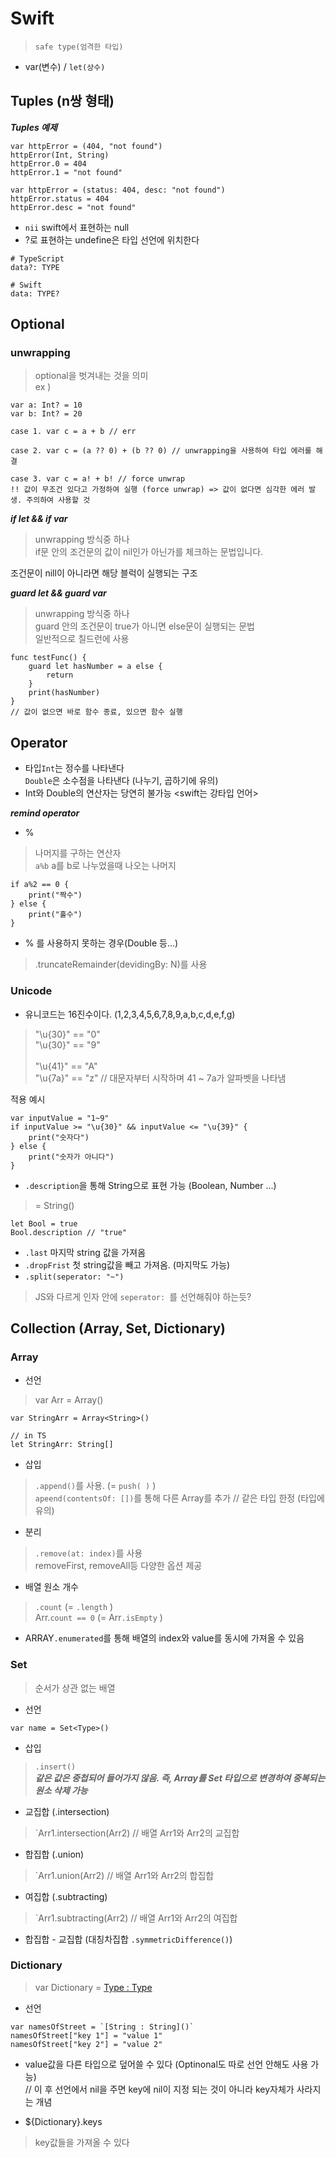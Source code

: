 # Swift

> `safe type(엄격한 타입)`

- var(변수) / `let(상수)`

## Tuples (n쌍 형태)

**_Tuples 예제_**

```
var httpError = (404, "not found")
httpError(Int, String)
httpError.0 = 404
httpError.1 = "not found"
```

```
var httpError = (status: 404, desc: "not found")
httpError.status = 404
httpError.desc = "not found"
```

- `nii` swift에서 표현하는 null
- ?로 표현하는 undefine은 타입 선언에 위치한다
```
# TypeScript
data?: TYPE

# Swift
data: TYPE?
```

## Optional

### unwrapping
> optional을 벗겨내는 것을 의미
<br>ex )
```
var a: Int? = 10
var b: Int? = 20

case 1. var c = a + b // err

case 2. var c = (a ?? 0) + (b ?? 0) // unwrapping을 사용하여 타입 에러를 해결

case 3. var c = a! + b! // force unwrap
!! 값이 무조건 있다고 가정하여 실행 (force unwrap) => 값이 없다면 심각한 에러 발생. 주의하여 사용할 것
```
***if let && if var***
> unwrapping 방식중 하나
><br>if문 안의 조건문의 값이 nil인가 아닌가를 체크하는 문법입니다.

조건문이 nill이 아니라면 해당 블럭이 실행되는 구조

***guard let && guard var***
> unwrapping 방식중 하나
><br>guard 안의 조건문이 true가 아니면 else문이 실행되는 문법
><br>일반적으로 칠드런에 사용
```
func testFunc() {
    guard let hasNumber = a else {
        return
    }
    print(hasNumber)
}
// 값이 없으면 바로 함수 종료, 있으면 함수 실행
```

## Operator

- 타입`Int`는 정수를 나타낸다<br>`Double`은 소수점을 나타낸다 (나누기, 곱하기에 유의)
- Int와 Double의 연산자는 당연히 불가능 <swift는 강타입 언어>


***remind operator***

- %
> 나머지를 구하는 연산자<br> `a%b` a를 b로 나누었을때 나오는 나머지

```
if a%2 == 0 {
    print("짝수")
} else {
    print("홀수")
}
```

- % 를 사용하지 못하는 경우(Double 등...)
> .truncateRemainder(devidingBy: N)를 사용

### Unicode
- 유니코드는 16진수이다. (1,2,3,4,5,6,7,8,9,a,b,c,d,e,f,g)
> "\u{30}" == "0"<br>"\u{30}" == "9"<br><br>"\u{41}" == "A"<br>"\u{7a}" == "z" // 대문자부터 시작하며 41 ~ 7a가 알파벳을 나타냄

적용 예시
```
var inputValue = "1~9"
if inputValue >= "\u{30}" && inputValue <= "\u{39}" {
    print("숫자다")
} else {
    print("숫자가 아니다")
}
```

- `.description`을 통해 String으로 표현 가능 (Boolean, Number ...)
> = String()

```
let Bool = true
Bool.description // "true"
```

- `.last` 마지막 string 값을 가져옴
- `.dropFrist` 첫 string값을 빼고 가져옴. (마지막도 가능)
- `.split(seperator: "~")`
> JS와 다르게 인자 안에 `seperator: `를 선언해줘야 하는듯?

## Collection (Array, Set, Dictionary)

### Array
- 선언
> var Arr = Array<Type>()
```
var StringArr = Array<String>()

// in TS
let StringArr: String[]
```
- 삽입
> `.append()`를 사용. (= `push( )` )<br>`apeend(contentsOf: [])`를 통해 다른 Array를 추가 // 같은 타입 한정 (타입에 유의)

- 분리
> `.remove(at: index)`를 사용<br>removeFirst, removeAll등 다양한 옵션 제공

- 배열 원소 개수
> `.count` (= `.length` )<br>
Arr.`count == 0` (= Arr`.isEmpty` )

- ARRAY`.enumerated`를 통해 배열의 index와 value를 동시에 가져올 수 있음

### Set
> 순서가 상관 없는 배열

- 선언

```
var name = Set<Type>()
```

- 삽입
> `.insert()`<br> ***같은 값은 중첩되어 들어가지 않음. 즉, Array를 Set 타입으로 변경하여 중복되는 원소 삭제 가능***

- 교집합 (.intersection)
> `Arr1.intersection(Arr2) // 배열 Arr1와 Arr2의 교집합

- 합집합 (.union)
> `Arr1.union(Arr2) // 배열 Arr1와 Arr2의 합집합

- 여집합 (.subtracting)
> `Arr1.subtracting(Arr2) // 배열 Arr1와 Arr2의 여집합

- 합집합 - 교집합 (대칭차집합 `.symmetricDifference()`)

### Dictionary
> var Dictionary = [Type : Type]()

- 선언
```
var namesOfStreet = `[String : String]()`
namesOfStreet["key 1"] = "value 1"
namesOfStreet["key 2"] = "value 2"
```
- value값을 다른 타입으로 덮어쓸 수 있다 (Optinonal도 따로 선언 안해도 사용 가능) <br>// 이 후 선언에서 nil을 주면 key에 nil이 지정 되는 것이 아니라 key자체가 사라지는 개념

- ${Dictionary}.keys
> key값들을 가져올 수 있다